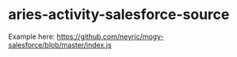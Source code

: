 # aries-activity-salesforce-source

Example here: <https://github.com/neyric/mogy-salesforce/blob/master/index.js>
